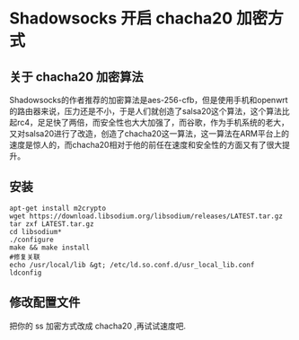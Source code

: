# Shadowsocks 开启 chacha20 加密方式
## 关于 chacha20 加密算法

Shadowsocks的作者推荐的加密算法是aes-256-cfb，但是使用手机和openwrt的路由器来说，压力还是不小，于是人们就创造了salsa20这个算法，这个算法比起rc4，足足快了两倍，而安全性也大大加强了，而谷歌，作为手机系统的老大，又对salsa20进行了改造，创造了chacha20这一算法，这一算法在ARM平台上的速度是惊人的，而chacha20相对于他的前任在速度和安全性的方面又有了很大提升。

## 安装

```
apt-get install m2crypto
wget https://download.libsodium.org/libsodium/releases/LATEST.tar.gz
tar zxf LATEST.tar.gz
cd libsodium*
./configure
make && make install
#修复关联
echo /usr/local/lib &gt; /etc/ld.so.conf.d/usr_local_lib.conf
ldconfig
```


## 修改配置文件

把你的 ss 加密方式改成 chacha20 ,再试试速度吧.



